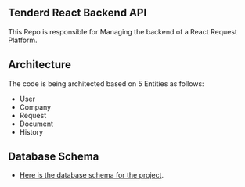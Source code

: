 ## Tenderd React Backend API

This Repo is responsible for Managing the backend of a React Request Platform.

## Architecture

The code is being architected based on 5 Entities as follows:
- User
- Company
- Request
- Document
- History

## Database Schema

- [Here is the database schema for the project](https://dbdiagram.io/d/60300dd2fcdcb6230b20a599).
